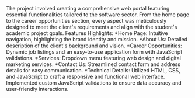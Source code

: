 The project involved creating a comprehensive web portal featuring essential functionalities tailored to the software sector.
From the home page to the career opportunities section, every aspect was meticulously designed to meet the client's requirements and align with the student's academic project goals.
 Features Highlights:
*Home Page: Intuitive navigation, highlighting the brand identity and mission.
*About Us: Detailed description of the client's background and vision.
*Career Opportunities: Dynamic job listings and an easy-to-use application form with JavaScript validations.
*Services: Dropdown menu featuring web design and digital marketing services.
*Contact Us: Streamlined contact form and address details for easy communication.
*Technical Details:
 Utilized HTML, CSS, and JavaScript to craft a responsive and functional web interface.
 Implemented custom JavaScript validations to ensure data accuracy and user-friendly interactions.
